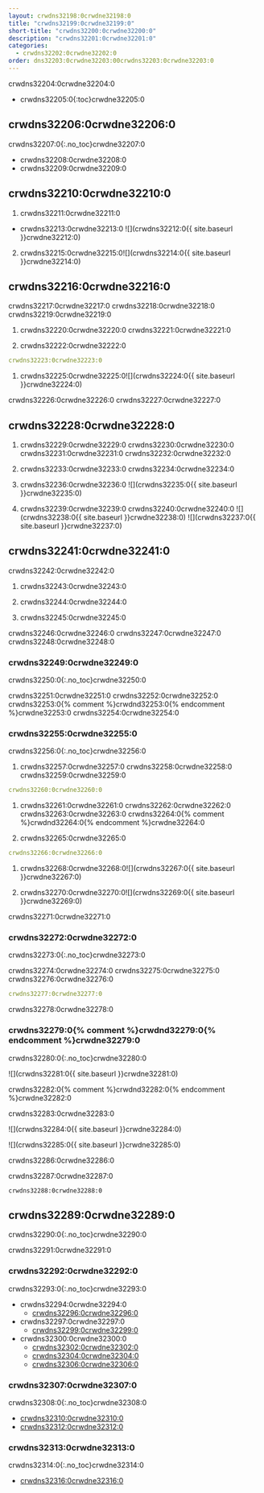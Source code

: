 ```yaml
---
layout: crwdns32198:0crwdne32198:0
title: "crwdns32199:0crwdne32199:0"
short-title: "crwdns32200:0crwdne32200:0"
description: "crwdns32201:0crwdne32201:0"
categories:
  - crwdns32202:0crwdne32202:0
order: dns32203:0crwdne32203:00crwdns32203:0crwdne32203:0
---
```

crwdns32204:0crwdne32204:0

* crwdns32205:0{:toc}crwdne32205:0

## crwdns32206:0crwdne32206:0

crwdns32207:0{:.no_toc}crwdne32207:0

* crwdns32208:0crwdne32208:0
* crwdns32209:0crwdne32209:0

## crwdns32210:0crwdne32210:0

1. crwdns32211:0crwdne32211:0
  
  * crwdns32213:0crwdne32213:0 ![](crwdns32212:0{{ site.baseurl }}crwdne32212:0)

2. crwdns32215:0crwdne32215:0![](crwdns32214:0{{ site.baseurl }}crwdne32214:0)

## crwdns32216:0crwdne32216:0

crwdns32217:0crwdne32217:0 crwdns32218:0crwdne32218:0 crwdns32219:0crwdne32219:0

1. crwdns32220:0crwdne32220:0 crwdns32221:0crwdne32221:0

2. crwdns32222:0crwdne32222:0

```yml
crwdns32223:0crwdne32223:0
```

1. crwdns32225:0crwdne32225:0![](crwdns32224:0{{ site.baseurl }}crwdne32224:0)

crwdns32226:0crwdne32226:0 crwdns32227:0crwdne32227:0

## crwdns32228:0crwdne32228:0

1. crwdns32229:0crwdne32229:0 crwdns32230:0crwdne32230:0 crwdns32231:0crwdne32231:0 crwdns32232:0crwdne32232:0

2. crwdns32233:0crwdne32233:0 crwdns32234:0crwdne32234:0

3. crwdns32236:0crwdne32236:0 ![](crwdns32235:0{{ site.baseurl }}crwdne32235:0)

4. crwdns32239:0crwdne32239:0 crwdns32240:0crwdne32240:0 ![](crwdns32238:0{{ site.baseurl }}crwdne32238:0) ![](crwdns32237:0{{ site.baseurl }}crwdne32237:0)

## crwdns32241:0crwdne32241:0

crwdns32242:0crwdne32242:0

1. crwdns32243:0crwdne32243:0

2. crwdns32244:0crwdne32244:0

3. crwdns32245:0crwdne32245:0

crwdns32246:0crwdne32246:0 crwdns32247:0crwdne32247:0 crwdns32248:0crwdne32248:0

### crwdns32249:0crwdne32249:0

crwdns32250:0{:.no_toc}crwdne32250:0

crwdns32251:0crwdne32251:0 crwdns32252:0crwdne32252:0 crwdns32253:0{% comment %}crwdnd32253:0{% endcomment %}crwdne32253:0 crwdns32254:0crwdne32254:0

### crwdns32255:0crwdne32255:0

crwdns32256:0{:.no_toc}crwdne32256:0

1. crwdns32257:0crwdne32257:0 crwdns32258:0crwdne32258:0 crwdns32259:0crwdne32259:0

```yml
crwdns32260:0crwdne32260:0      
```

1. crwdns32261:0crwdne32261:0 crwdns32262:0crwdne32262:0 crwdns32263:0crwdne32263:0 crwdns32264:0{% comment %}crwdnd32264:0{% endcomment %}crwdne32264:0

2. crwdns32265:0crwdne32265:0

```yml
crwdns32266:0crwdne32266:0
```

1. crwdns32268:0crwdne32268:0![](crwdns32267:0{{ site.baseurl }}crwdne32267:0)

2. crwdns32270:0crwdne32270:0![](crwdns32269:0{{ site.baseurl }}crwdne32269:0)

crwdns32271:0crwdne32271:0

### crwdns32272:0crwdne32272:0

crwdns32273:0{:.no_toc}crwdne32273:0

crwdns32274:0crwdne32274:0 crwdns32275:0crwdne32275:0 crwdns32276:0crwdne32276:0

```yml
crwdns32277:0crwdne32277:0
```

crwdns32278:0crwdne32278:0

### crwdns32279:0{% comment %}crwdnd32279:0{% endcomment %}crwdne32279:0

crwdns32280:0{:.no_toc}crwdne32280:0

![](crwdns32281:0{{ site.baseurl }}crwdne32281:0)

crwdns32282:0{% comment %}crwdnd32282:0{% endcomment %}crwdne32282:0

crwdns32283:0crwdne32283:0

![](crwdns32284:0{{ site.baseurl }}crwdne32284:0)

![](crwdns32285:0{{ site.baseurl }}crwdne32285:0)

crwdns32286:0crwdne32286:0

crwdns32287:0crwdne32287:0

    crwdns32288:0crwdne32288:0
    

## crwdns32289:0crwdne32289:0

crwdns32290:0{:.no_toc}crwdne32290:0

crwdns32291:0crwdne32291:0

### crwdns32292:0crwdne32292:0

crwdns32293:0{:.no_toc}crwdne32293:0

* crwdns32294:0crwdne32294:0 
  * [crwdns32296:0crwdne32296:0](crwdns32295:0crwdne32295:0)
* crwdns32297:0crwdne32297:0  
  * [crwdns32299:0crwdne32299:0](crwdns32298:0crwdne32298:0)
* crwdns32300:0crwdne32300:0 
  * [crwdns32302:0crwdne32302:0](crwdns32301:0crwdne32301:0)
  * [crwdns32304:0crwdne32304:0](crwdns32303:0crwdne32303:0)
  * [crwdns32306:0crwdne32306:0](crwdns32305:0crwdne32305:0)

### crwdns32307:0crwdne32307:0

crwdns32308:0{:.no_toc}crwdne32308:0

* [crwdns32310:0crwdne32310:0](crwdns32309:0crwdne32309:0)
* [crwdns32312:0crwdne32312:0](crwdns32311:0crwdne32311:0)

### crwdns32313:0crwdne32313:0

crwdns32314:0{:.no_toc}crwdne32314:0

* [crwdns32316:0crwdne32316:0](crwdns32315:0crwdne32315:0)